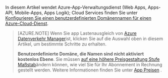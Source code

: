 In diesem Artikel wendet Azure-App-Verwaltungsdienst (Web Apps, Apps-API, Mobile-Apps, Apps Logik); Cloud Services finden Sie unter [Konfigurieren Sie einen benutzerdefinierten Domänennamen für einen Azure-Cloud-Dienst](../articles/cloud-services/cloud-services-custom-domain-name.md).

> [AZURE.NOTE]  Wenn Sie app Lastenausgleich von [Azure Datenverkehr Manager](https://azure.microsoft.com/services/traffic-manager/)ist, klicken Sie auf die Auswahl oben in diesem Artikel, um bestimmte Schritte zu erhalten.
>
> **Benutzerdefinierte Domäne, die Namen sind nicht aktiviert kostenlos Ebene**. Sie müssen [auf eine höhere Preisgestaltung Stufe Maßstab](../articles/app-service-web/web-sites-scale.md)ändern können, wie viel Sie für Ihr Abonnement in Rechnung gestellt werden. Weitere Informationen finden Sie unter [App Preisen](https://azure.microsoft.com/pricing/details/app-service/) .